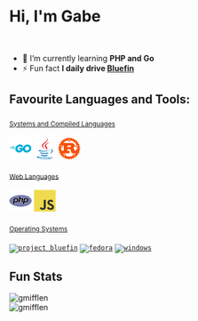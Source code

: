 <div align="left">
  <!-- Introduction -->
  <h1>Hi, I'm Gabe</h1>
  <br />

  <!-- Learning and Fun Fact -->
  <ul>
    <li>
      🌱 I’m currently learning
      <b>PHP and Go</b>
    </li>
    <li>
      ⚡ Fun fact
      <b>I daily drive <a href="https://projectbluefin.io/">Bluefin</a></b>
    </li>
  </ul>

  <!-- Favourite Languages and Tools -->
  <h2>Favourite Languages and Tools:</h2>

  <p>
    <!-- Systems and Compiled Languages -->
    <sub><ins>Systems and Compiled Languages</ins></sub
    ><br /><br />
    <a href="https://go.dev/" target="_blank" rel="noreferrer">
      <code
        ><img
          src="https://raw.githubusercontent.com/devicons/devicon/54cfe13ac10eaa1ef817a343ab0a9437eb3c2e08/icons/go/go-original-wordmark.svg"
          alt="golang"
          height="40vh" /></code
    ></a>
    <a href="https://www.java.com" target="_blank" rel="noreferrer">
      <code
        ><img
          src="https://raw.githubusercontent.com/devicons/devicon/6910f0503efdd315c8f9b858234310c06e04d9c0/icons/java/java-original.svg"
          alt="java"
          height="40vh" /></code
    ></a>
    <a href="https://www.rust-lang.org" target="_blank" rel="noreferrer">
      <code><img src="rust-original-filled.svg" alt="rust" height="40vh" /></code
    ></a>
  </p>

  <p>
    <!-- Web Languages -->
    <sub><ins>Web Languages</ins></sub
    ><br /><br />
    <a href="https://www.php.net" target="_blank" rel="noreferrer">
      <code
        ><img
          src="https://raw.githubusercontent.com/devicons/devicon/6910f0503efdd315c8f9b858234310c06e04d9c0/icons/php/php-original.svg"
          alt="php"
          height="40vh" /></code
    ></a>
    <a href="https://developer.mozilla.org/en-US/docs/Web/JavaScript" target="_blank" rel="noreferrer">
      <code
        ><img
          src="https://raw.githubusercontent.com/devicons/devicon/6910f0503efdd315c8f9b858234310c06e04d9c0/icons/javascript/javascript-original.svg"
          alt="javascript"
          height="40vh" /></code
    ></a>
  </p>

  <p>
    <!-- Operating Systems -->
    <sub><ins>Operating Systems</ins></sub
    ><br /><br />
    <a href="https://projectbluefin.io/" target="_blank" rel="noreferrer">
      <code
        ><img
          src="https://raw.githubusercontent.com/ublue-os/bluefin-docs/bd4934a2f86d0b29d7409ebe923309495f09ff2c/static/img/logo.svg"
          alt="project bluefin"
          height="40vh" /></code
    ></a>
    <a href="https://fedoraproject.org/" target="_blank" rel="noreferrer">
      <code
        ><img
          src="https://upload.wikimedia.org/wikipedia/commons/thumb/4/41/Fedora_icon_%282021%29.svg/768px-Fedora_icon_%282021%29.svg.png"
          alt="fedora"
          height="40vh" /></code
    ></a>
    <a href="https://www.microsoft.com/en-us/windows" target="_blank" rel="noreferrer">
      <code
        ><img
          src="https://upload.wikimedia.org/wikipedia/commons/0/0a/Unofficial_Windows_logo_variant_-_2002%E2%80%932012_%28Multicolored%29.svg"
          alt="windows"
          height="40vh" /></code
    ></a>
  </p>

  <!-- GitHub Stats -->
  <h2>Fun Stats</h2>
  <div>
    <img
      src="https://github-readme-stats.vercel.app/api/top-langs?username=gmifflen&show_icons=true&theme=solarized-dark&locale=en&layout=compact"
      alt="gmifflen"
    />
  </div>

  <!-- Profile Views -->
  <div>
    <img src="https://komarev.com/ghpvc/?username=gmifflen&label=Profile%20Views&color=0e75b6&style=flat" alt="gmifflen" />
  </div>
</div>
